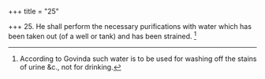 +++
title = "25"

+++
25. He shall perform the necessary purifications with water which has been taken out (of a well or tank) and has been strained. [^13] 


[^13]:  According to Govinda such water is to be used for washing off the stains of urine &c., not for drinking.
